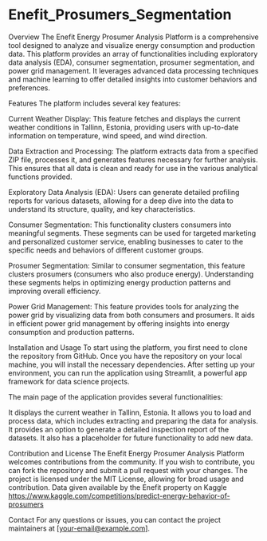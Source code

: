 # Enefit_Prosumers_Segmentation

Overview
The Enefit Energy Prosumer Analysis Platform is a comprehensive tool designed to analyze and visualize energy consumption and production data. This platform provides an array of functionalities including exploratory data analysis (EDA), consumer segmentation, prosumer segmentation, and power grid management. It leverages advanced data processing techniques and machine learning to offer detailed insights into customer behaviors and preferences.

Features
The platform includes several key features:

Current Weather Display: This feature fetches and displays the current weather conditions in Tallinn, Estonia, providing users with up-to-date information on temperature, wind speed, and wind direction.

Data Extraction and Processing: The platform extracts data from a specified ZIP file, processes it, and generates features necessary for further analysis. This ensures that all data is clean and ready for use in the various analytical functions provided.

Exploratory Data Analysis (EDA): Users can generate detailed profiling reports for various datasets, allowing for a deep dive into the data to understand its structure, quality, and key characteristics.

Consumer Segmentation: This functionality clusters consumers into meaningful segments. These segments can be used for targeted marketing and personalized customer service, enabling businesses to cater to the specific needs and behaviors of different customer groups.

Prosumer Segmentation: Similar to consumer segmentation, this feature clusters prosumers (consumers who also produce energy). Understanding these segments helps in optimizing energy production patterns and improving overall efficiency.

Power Grid Management: This feature provides tools for analyzing the power grid by visualizing data from both consumers and prosumers. It aids in efficient power grid management by offering insights into energy consumption and production patterns.

Installation and Usage
To start using the platform, you first need to clone the repository from GitHub. Once you have the repository on your local machine, you will install the necessary dependencies. After setting up your environment, you can run the application using Streamlit, a powerful app framework for data science projects.

The main page of the application provides several functionalities:

It displays the current weather in Tallinn, Estonia.
It allows you to load and process data, which includes extracting and preparing the data for analysis.
It provides an option to generate a detailed inspection report of the datasets.
It also has a placeholder for future functionality to add new data.

Contribution and License
The Enefit Energy Prosumer Analysis Platform welcomes contributions from the community. If you wish to contribute, you can fork the repository and submit a pull request with your changes. The project is licensed under the MIT License, allowing for broad usage and contribution.
Data given available by the Enefit property on Kaggle
https://www.kaggle.com/competitions/predict-energy-behavior-of-prosumers

Contact
For any questions or issues, you can contact the project maintainers at [your-email@example.com].
